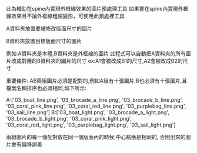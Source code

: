 此為輔助在spine內實現外框線效果的圖片預處理工具
如果要在spine內實現外框線效果且不讓外框線粗細變形，可使用此預處裡工具


A資料夾放置要被修改版面尺寸的圖片

B資料夾放置目標版面尺寸的圖片

例如:A資料夾是本體,B資料夾是外框線的圖片
此程式可以自動把A資料夾的所有圖片改成對應的B資料夾的圖片的尺寸
ex:A1會被改成B1的尺寸,A2會被改成B2的尺寸

重要條件:
AB兩組圖片必須是配對的,例如A組有十張圖片,B也必須有十張圖片,且檔案名稱排序也必須相同,如下所示:

A:['03_boat_line.png', '03_brocade_a_line.png', '03_brocade_b_line.png', '03_coral_pink_line.png', '03_coral_red_line.png', '03_purplebag_line.png', '03_sail_line.png']
B:['03_boat_light.png', '03_brocade_a_light.png', '03_brocade_b_light.png', '03_coral_pink_light.png', '03_coral_red_light.png', '03_purplebag_light.png', '03_sail_light.png']

兩組圖片的每一個配對放在同一個版面內的時候,中心點應是相同的,
否則出來的圖片會有偏移誤差
